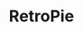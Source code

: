 ---
title: RetroPie
crosslinks:
- emulation
- MAME
- cade
- Addons4Kodi
- Games
- attractmode
- vitahacks
- DIY
- pihole
- crtgaming
- OutOfTheLoop
- datascience
- OrangePI
- newretrowave
- xkcd
- PokemonROMhacks
- 3dshacks
- PSP
- learnprogramming
---